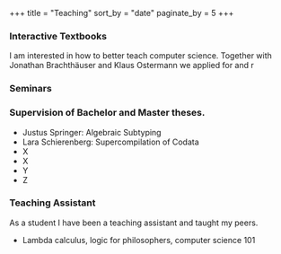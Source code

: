 +++
title = "Teaching"
sort_by = "date"
paginate_by = 5
+++

### Interactive Textbooks

I am interested in how to better teach computer science.
Together with Jonathan Brachthäuser and Klaus Ostermann we applied for and r

### Seminars

### Supervision of Bachelor and Master theses.
- Justus Springer: Algebraic Subtyping
- Lara Schierenberg: Supercompilation of Codata
- X
- X
- Y
- Z

### Teaching Assistant

As a student I have been a teaching assistant and taught my peers.
- Lambda calculus, logic for philosophers, computer science 101